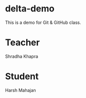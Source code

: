 # delta-demo
This is a demo for Git & GitHub class.

# Teacher
Shradha Khapra

# Student
Harsh Mahajan